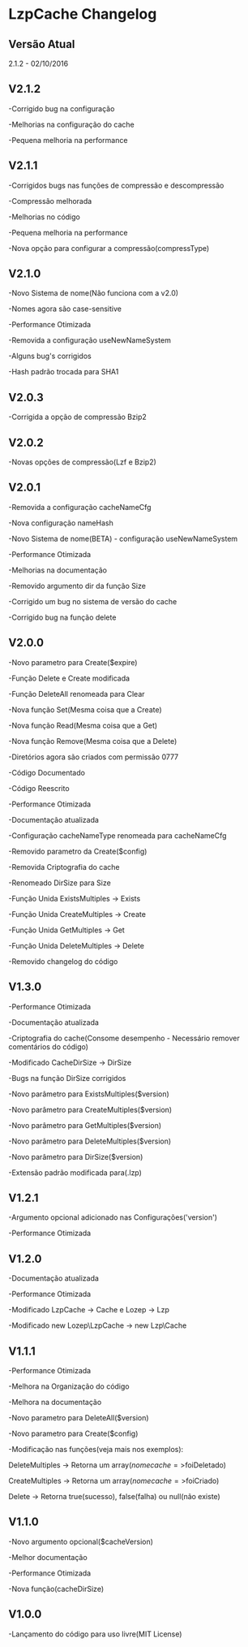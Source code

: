 # LzpCache Changelog

## Versão Atual
2.1.2 - 02/10/2016

## V2.1.2
-Corrigido bug na configuração

-Melhorias na configuração do cache

-Pequena melhoria na performance

## V2.1.1
-Corrigidos bugs nas funções de compressão e descompressão

-Compressão melhorada

-Melhorias no código

-Pequena melhoria na performance

-Nova opção para configurar a compressão(compressType)

## V2.1.0
-Novo Sistema de nome(Não funciona com a v2.0)

-Nomes agora são case-sensitive

-Performance Otimizada

-Removida a configuração useNewNameSystem

-Alguns bug's corrigidos

-Hash padrão trocada para SHA1

## V2.0.3
-Corrigida a opção de compressão Bzip2

## V2.0.2
-Novas opções de compressão(Lzf e Bzip2)

## V2.0.1
-Removida a configuração cacheNameCfg

-Nova configuração nameHash

-Novo Sistema de nome(BETA) - configuração useNewNameSystem

-Performance Otimizada

-Melhorias na documentação

-Removido argumento dir da função Size

-Corrigido um bug no sistema de versão do cache

-Corrigido bug na função delete

## V2.0.0
-Novo parametro para Create($expire)

-Função Delete e Create modificada

-Função DeleteAll renomeada para Clear

-Nova função Set(Mesma coisa que a Create)

-Nova função Read(Mesma coisa que a Get)

-Nova função Remove(Mesma coisa que a Delete)

-Diretórios agora são criados com permissão 0777

-Código Documentado

-Código Reescrito

-Performance Otimizada

-Documentação atualizada

-Configuração cacheNameType renomeada para cacheNameCfg

-Removido parametro da Create($config)

-Removida Criptografia do cache

-Renomeado DirSize para Size

-Função Unida ExistsMultiples -> Exists

-Função Unida CreateMultiples -> Create

-Função Unida GetMultiples -> Get

-Função Unida DeleteMultiples -> Delete

-Removido changelog do código

## V1.3.0
-Performance Otimizada

-Documentação atualizada

-Criptografia do cache(Consome desempenho - Necessário remover comentários do código)

-Modificado CacheDirSize -> DirSize

-Bugs na função DirSize corrigidos

-Novo parâmetro para ExistsMultiples($version)

-Novo parâmetro para CreateMultiples($version)

-Novo parâmetro para GetMultiples($version)

-Novo parâmetro para DeleteMultiples($version)

-Novo parâmetro para DirSize($version)

-Extensão padrão modificada para(.lzp)

## V1.2.1
-Argumento opcional adicionado nas Configurações('version')

-Performance Otimizada

## V1.2.0
-Documentação atualizada

-Performance Otimizada

-Modificado LzpCache -> Cache e Lozep -> Lzp

-Modificado new Lozep\LzpCache -> new Lzp\Cache

## V1.1.1
-Performance Otimizada

-Melhora na Organização do código

-Melhora na documentação

-Novo parametro para DeleteAll($version)

-Novo parametro para Create($config)

-Modificação nas funções(veja mais nos exemplos):

DeleteMultiples -> Retorna um array($nomecache=>$foiDeletado)

CreateMultiples -> Retorna um array($nomecache=>$foiCriado)

Delete -> Retorna true(sucesso), false(falha) ou null(não existe)


## V1.1.0
-Novo argumento opcional($cacheVersion)

-Melhor documentação

-Performance Otimizada

-Nova função(cacheDirSize)

## V1.0.0
-Lançamento do código para uso livre(MIT License)